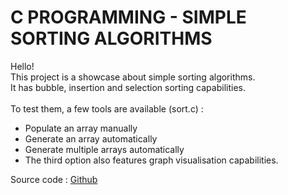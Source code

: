 # C PROGRAMMING - SIMPLE SORTING ALGORITHMS

Hello!</br>
This project is a showcase about simple sorting algorithms.</br>
It has bubble, insertion and selection sorting capabilities.</br>
</br>
To test them, a few tools are available (sort.c) :</br>
- Populate an array manually
- Generate an array automatically
- Generate multiple arrays automatically
- The third option also features graph visualisation capabilities.

Source code : <a href="https://github.com/TyraVex/school-projects/tree/main/C">Github</a>
